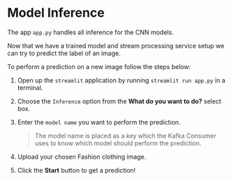 # Model Inference

The app `app.py` handles all inference for the CNN models.

Now that we have a trained model and stream processing service setup we can try to predict the label of an image.

To perform a prediction on a new image follow the steps below:

1. Open up the `streamlit` application by running `streamlit run app.py` in a terminal.

2. Choose the `Inference` option from the **What do you want to do?** select box.

3. Enter the `model name` you want to perform the prediction.

   > The model name is placed as a key which the Kafka Consumer uses to know which model should perform the prediction.

4. Upload your chosen Fashion clothing image.

5. Click the **Start** button to get a prediction!
